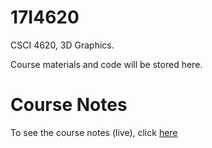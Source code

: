 # 17I4620
CSCI 4620, 3D Graphics.

Course materials and code will be stored here.

# Course Notes
To see the course notes (live), click [here](https://1drv.ms/o/s!AmCUMqdaJyCSgb91UAJx9VDurhosRw)
